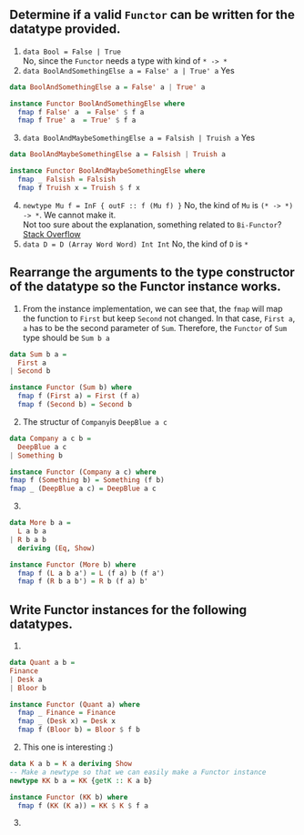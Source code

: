 ## Determine if a valid `Functor` can be written for the datatype provided.
1. `data Bool = False | True`  
No, since the `Functor` needs a type with kind of `* -> *`
2. `data BoolAndSomethingElse a = False' a | True' a`
Yes
```haskell
data BoolAndSomethingElse a = False' a | True' a

instance Functor BoolAndSomethingElse where
  fmap f False' a  = False' $ f a
  fmap f True' a  = True' $ f a
```
3. `data BoolAndMaybeSomethingElse a = Falsish | Truish a`
Yes
```haskell
data BoolAndMaybeSomethingElse a = Falsish | Truish a

instance Functor BoolAndMaybeSomethingElse where
  fmap _ Falsish = Falsish
  fmap f Truish x = Truish $ f x
```
4. `newtype Mu f = InF { outF :: f (Mu f) }`
No, the kind of `Mu` is `(* -> *) -> *`. We cannot make it.  
Not too sure about the explanation, something related to `Bi-Functor`?
[Stack Overflow](http://stackoverflow.com/questions/39770191/functor-instance-for-newtype-mu-f-inf-outf-f-mu-f)
5. `data D = D (Array Word Word) Int Int`
No, the kind of `D` is `*`
## Rearrange the arguments to the type constructor of the datatype so the Functor instance works.
1. From the instance implementation, we can see that, the `fmap` will map the function to `First` but keep `Second` not changed. In that case, `First a`, `a` has to be the second parameter of `Sum`. Therefore, the `Functor` of `Sum` type should be `Sum b a`
```haskell
data Sum b a =
  First a
| Second b

instance Functor (Sum b) where
  fmap f (First a) = First (f a)
  fmap f (Second b) = Second b
```
2. The structur of `Company`is `DeepBlue a c`
```haskell
data Company a c b =
  DeepBlue a c
| Something b

instance Functor (Company a c) where
fmap f (Something b) = Something (f b)
fmap _ (DeepBlue a c) = DeepBlue a c
```
3. 
```haskell
data More b a =
  L a b a
| R b a b
  deriving (Eq, Show)

instance Functor (More b) where
  fmap f (L a b a') = L (f a) b (f a')
  fmap f (R b a b') = R b (f a) b'
```
## Write Functor instances for the following datatypes.
1. 
```haskell
data Quant a b =
Finance
| Desk a
| Bloor b

instance Functor (Quant a) where
  fmap _ Finance = Finance
  fmap _ (Desk x) = Desk x
  fmap f (Bloor b) = Bloor $ f b
```
2. This one is interesting :)
```haskell
data K a b = K a deriving Show
-- Make a newtype so that we can easily make a Functor instance
newtype KK b a = KK {getK :: K a b}  

instance Functor (KK b) where
  fmap f (KK (K a)) = KK $ K $ f a 
```
3. 
